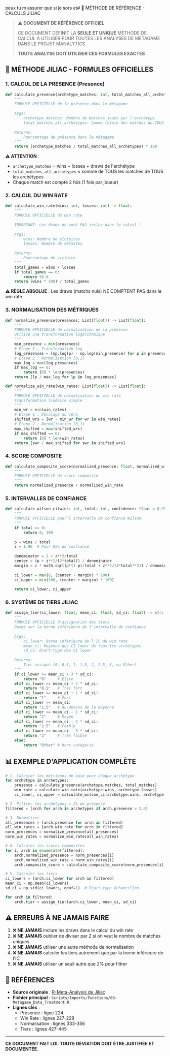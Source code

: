 peux tu m assurer que si je sors et# 📐 MÉTHODE DE RÉFÉRENCE - CALCULS JILIAC

> **⚠️ DOCUMENT DE RÉFÉRENCE OFFICIEL**
> 
> CE DOCUMENT DÉFINIT LA **SEULE ET UNIQUE** MÉTHODE DE CALCUL À UTILISER
> POUR TOUTES LES ANALYSES DE MÉTAGAME DANS LE PROJET MANALYTICS
> 
> **TOUTE ANALYSE DOIT UTILISER CES FORMULES EXACTES**

## 🎯 MÉTHODE JILIAC - FORMULES OFFICIELLES

### 1. CALCUL DE LA PRÉSENCE (Presence)

```python
def calculate_presence(archetype_matches: int, total_matches_all_archetypes: int) -> float:
    """
    FORMULE OFFICIELLE de la présence dans le métagame
    
    Args:
        archetype_matches: Nombre de matches joués par l'archétype
        total_matches_all_archetypes: Somme totale des matches de TOUS les archétypes
    
    Returns:
        Pourcentage de présence dans le métagame
    """
    return (archetype_matches / total_matches_all_archetypes) * 100
```

**⚠️ ATTENTION** : 
- `archetype_matches` = wins + losses + draws de l'archétype
- `total_matches_all_archetypes` = somme de TOUS les matches de TOUS les archétypes
- Chaque match est compté 2 fois (1 fois par joueur)

### 2. CALCUL DU WIN RATE

```python
def calculate_win_rate(wins: int, losses: int) -> float:
    """
    FORMULE OFFICIELLE du win rate
    
    IMPORTANT: Les draws ne sont PAS inclus dans le calcul !
    
    Args:
        wins: Nombre de victoires
        losses: Nombre de défaites
    
    Returns:
        Pourcentage de victoire
    """
    total_games = wins + losses
    if total_games == 0:
        return 50.0
    return (wins * 100) / total_games
```

**⚠️ RÈGLE ABSOLUE** : Les draws (matchs nuls) NE COMPTENT PAS dans le win rate

### 3. NORMALISATION DES MÉTRIQUES

```python
def normalize_presence(presences: List[float]) -> List[float]:
    """
    FORMULE OFFICIELLE de normalisation de la présence
    Utilise une transformation logarithmique
    """
    min_presence = min(presences)
    # Étape 1 : Transformation log
    log_presences = [np.log(p) - np.log(min_presence) for p in presences]
    # Étape 2 : Normalisation [0,1]
    max_log = max(log_presences)
    if max_log == 0:
        return [0] * len(presences)
    return [lp / max_log for lp in log_presences]

def normalize_win_rate(win_rates: List[float]) -> List[float]:
    """
    FORMULE OFFICIELLE de normalisation du win rate
    Transformation linéaire simple
    """
    min_wr = min(win_rates)
    # Étape 1 : Décalage au zéro
    shifted_wrs = [wr - min_wr for wr in win_rates]
    # Étape 2 : Normalisation [0,1]
    max_shifted = max(shifted_wrs)
    if max_shifted == 0:
        return [0] * len(win_rates)
    return [swr / max_shifted for swr in shifted_wrs]
```

### 4. SCORE COMPOSITE

```python
def calculate_composite_score(normalized_presence: float, normalized_win_rate: float) -> float:
    """
    FORMULE OFFICIELLE du score composite
    """
    return normalized_presence + normalized_win_rate
```

### 5. INTERVALLES DE CONFIANCE

```python
def calculate_wilson_ci(wins: int, total: int, confidence: float = 0.95) -> Tuple[float, float]:
    """
    FORMULE OFFICIELLE pour l'intervalle de confiance Wilson
    """
    if total == 0:
        return 0, 100
        
    p = wins / total
    z = 1.96  # Pour 95% de confiance
    
    denominator = 1 + z**2/total
    center = (p + z**2/(2*total)) / denominator
    margin = z * math.sqrt(p*(1-p)/total + z**2/(4*total**2)) / denominator
    
    ci_lower = max(0, (center - margin) * 100)
    ci_upper = min(100, (center + margin) * 100)
    
    return ci_lower, ci_upper
```

### 6. SYSTÈME DE TIERS JILIAC

```python
def assign_tier(ci_lower: float, mean_ci: float, sd_ci: float) -> str:
    """
    FORMULE OFFICIELLE d'assignation des tiers
    Basée sur la borne inférieure de l'intervalle de confiance
    
    Args:
        ci_lower: Borne inférieure de l'IC du win rate
        mean_ci: Moyenne des CI lower de tous les archétypes
        sd_ci: Écart-type des CI lower
    
    Returns:
        Tier assigné (0, 0.5, 1, 1.5, 2, 2.5, 3, ou Other)
    """
    if ci_lower >= mean_ci + 3 * sd_ci:
        return "0"     # Elite
    elif ci_lower >= mean_ci + 2 * sd_ci:
        return "0.5"   # Très fort
    elif ci_lower >= mean_ci + 1 * sd_ci:
        return "1"     # Fort
    elif ci_lower >= mean_ci:
        return "1.5"   # Au-dessus de la moyenne
    elif ci_lower >= mean_ci - 1 * sd_ci:
        return "2"     # Moyen
    elif ci_lower >= mean_ci - 2 * sd_ci:
        return "2.5"   # Faible
    elif ci_lower >= mean_ci - 3 * sd_ci:
        return "3"     # Très faible
    else:
        return "Other" # Hors catégorie
```

## 📊 EXEMPLE D'APPLICATION COMPLÈTE

```python
# 1. Calculer les métriques de base pour chaque archétype
for archetype in archetypes:
    presence = calculate_presence(archetype.matches, total_matches)
    win_rate = calculate_win_rate(archetype.wins, archetype.losses)
    ci_lower, ci_upper = calculate_wilson_ci(archetype.wins, archetype.wins + archetype.losses)

# 2. Filtrer les archétypes > 2% de présence
filtered = [arch for arch in archetypes if arch.presence > 2.0]

# 3. Normaliser
all_presences = [arch.presence for arch in filtered]
all_win_rates = [arch.win_rate for arch in filtered]
norm_presences = normalize_presence(all_presences)
norm_win_rates = normalize_win_rate(all_win_rates)

# 4. Calculer les scores composites
for i, arch in enumerate(filtered):
    arch.normalized_presence = norm_presences[i]
    arch.normalized_win_rate = norm_win_rates[i]
    arch.composite_score = calculate_composite_score(norm_presences[i], norm_win_rates[i])

# 5. Calculer les tiers
ci_lowers = [arch.ci_lower for arch in filtered]
mean_ci = np.mean(ci_lowers)
sd_ci = np.std(ci_lowers, ddof=1)  # Écart-type échantillon

for arch in filtered:
    arch.tier = assign_tier(arch.ci_lower, mean_ci, sd_ci)
```

## ⚠️ ERREURS À NE JAMAIS FAIRE

1. ❌ **NE JAMAIS** inclure les draws dans le calcul du win rate
2. ❌ **NE JAMAIS** oublier de diviser par 2 si on veut le nombre de matches uniques
3. ❌ **NE JAMAIS** utiliser une autre méthode de normalisation
4. ❌ **NE JAMAIS** calculer les tiers autrement que par la borne inférieure de l'IC
5. ❌ **NE JAMAIS** utiliser un seuil autre que 2% pour filtrer

## 📝 RÉFÉRENCES

- **Source originale** : [R-Meta-Analysis de Jiliac](https://github.com/Jiliac/R-Meta-Analysis)
- **Fichier principal** : `Scripts/Imports/Functions/03-Metagame_Data_Treatment.R`
- **Lignes clés** :
  - Presence : ligne 224
  - Win Rate : lignes 227-228
  - Normalisation : lignes 333-356
  - Tiers : lignes 427-445

---

**CE DOCUMENT FAIT LOI. TOUTE DÉVIATION DOIT ÊTRE JUSTIFIÉE ET DOCUMENTÉE.**